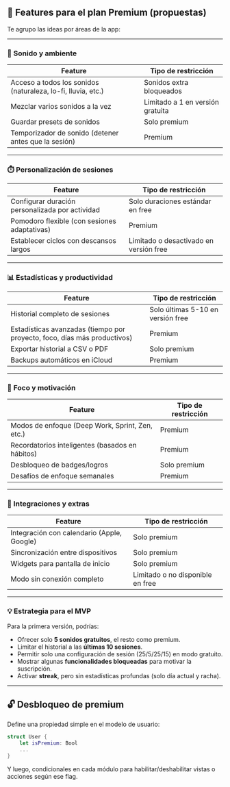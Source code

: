 ## 💎 Features para el plan **Premium** (propuestas)

Te agrupo las ideas por áreas de la app:

---

### 🎵 Sonido y ambiente

| Feature | Tipo de restricción |
| --- | --- |
| Acceso a todos los sonidos (naturaleza, lo-fi, lluvia, etc.) | Sonidos extra bloqueados |
| Mezclar varios sonidos a la vez | Limitado a 1 en versión gratuita |
| Guardar presets de sonidos | Solo premium |
| Temporizador de sonido (detener antes que la sesión) | Premium |

---

### ⏱️ Personalización de sesiones

| Feature | Tipo de restricción |
| --- | --- |
| Configurar duración personalizada por actividad | Solo duraciones estándar en free |
| Pomodoro flexible (con sesiones adaptativas) | Premium |
| Establecer ciclos con descansos largos | Limitado o desactivado en versión free |

---

### 📊 Estadísticas y productividad

| Feature | Tipo de restricción |
| --- | --- |
| Historial completo de sesiones | Solo últimas 5-10 en versión free |
| Estadísticas avanzadas (tiempo por proyecto, foco, días más productivos) | Premium |
| Exportar historial a CSV o PDF | Solo premium |
| Backups automáticos en iCloud | Premium |

---

### 🧠 Foco y motivación

| Feature | Tipo de restricción |
| --- | --- |
| Modos de enfoque (Deep Work, Sprint, Zen, etc.) | Premium |
| Recordatorios inteligentes (basados en hábitos) | Premium |
| Desbloqueo de badges/logros | Solo premium |
| Desafíos de enfoque semanales | Premium |

---

### 🧩 Integraciones y extras

| Feature | Tipo de restricción |
| --- | --- |
| Integración con calendario (Apple, Google) | Solo premium |
| Sincronización entre dispositivos | Solo premium |
| Widgets para pantalla de inicio | Solo premium |
| Modo sin conexión completo | Limitado o no disponible en free |

---

### 💡 Estrategia para el MVP

Para la primera versión, podrías:

- Ofrecer solo **5 sonidos gratuitos**, el resto como premium.
- Limitar el historial a las **últimas 10 sesiones**.
- Permitir solo una configuración de sesión (25/5/25/15) en modo gratuito.
- Mostrar algunas **funcionalidades bloqueadas** para motivar la suscripción.
- Activar **streak**, pero sin estadísticas profundas (solo día actual y racha).

---

## 🔓 Desbloqueo de premium

Define una propiedad simple en el modelo de usuario:

```swift
struct User {
    let isPremium: Bool
    ...
}

```

Y luego, condicionales en cada módulo para habilitar/deshabilitar vistas o acciones según ese flag.
